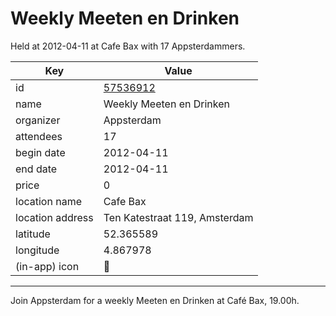 # Weekly Meeten en Drinken
Held at 2012-04-11 at Cafe Bax with 17 Appsterdammers.
        
|Key|Value
|---|---|
|id|[57536912](https://www.meetup.com/appsterdam/events/57536912/)|
|name|Weekly Meeten en Drinken|
|organizer|Appsterdam|
|attendees|17|
|begin date|2012-04-11|
|end date|2012-04-11|
|price|0|
|location name|Cafe Bax|
|location address|Ten Katestraat 119, Amsterdam|
|latitude|52.365589|
|longitude|4.867978|
|(in-app) icon|🍺|

---

Join Appsterdam for a weekly Meeten en Drinken at Café Bax, 19.00h.


